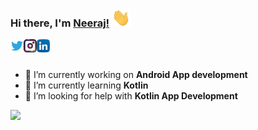   ### Hi there, I'm [Neeraj!](https://ryuk-me.github.io/sastabio/index.html) <img src="https://raw.githubusercontent.com/ABSphreak/ABSphreak/master/gifs/Hi.gif" width="30px"></h2>

<a href="https://twitter.com/ryuk_me">
  <img align="left" alt="Neeraj Kumar | Twitter" width="21px" src="https://github.com/Ryuk-me/ryuk-me/blob/master/asset/twitter.svg" />
</a>
<a href="http://instagram.com/ryuk_me/">
  <img align="left" alt="Neeraj's Insta" width="21px" src="https://github.com/Ryuk-me/ryuk-me/blob/master/asset/insta.svg" />
</a>
<a href="https://www.linkedin.com/in/neeraj-kumar-5178281b0/">
  <img align="left" alt="Neeraj's LinkedIn" width="21px" src="https://github.com/Ryuk-me/ryuk-me/blob/master/asset/linkedin.svg" />
</a>
<br />
<br />

- 🔭 I’m currently working on <strong>Android App development</strong>
- 🌱 I’m currently learning <strong>Kotlin</strong>
- 🤔 I’m looking for help with <strong>Kotlin App Development</strong>

<img src="https://github-readme-stats.vercel.app/api?username=ryuk-me&show_icons=true&theme=dracula">
